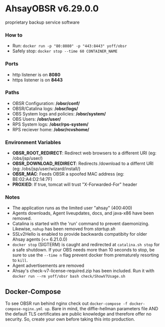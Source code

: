 # AhsayOBSR v6.29.0.0
proprietary backup service software

### How to
+ Run: `docker run -p "80:8080" -p "443:8443" yoff/obsr`
+ Safely stop: `docker stop --time 60 CONTAINER_NAME`

### Ports
+ http listener is on **8080**
+ https listener is on **8443**

### Paths
+ OBSR Configuration: **/obsr/conf/**
+ OBSR/Catalina logs: **/obsr/logs/**
+ OBS System logs and policies: **/obsr/system/**
+ OBS Users: **/obsr/user/**
+ RPS System logs: **/obsr/rps-system/**
+ RPS reciever home: **/obsr/rcvshome/**

### Environment Variables
+ **OBSR_ROOT_REDIRECT**: Redirect web browsers to a different URI (eg: /obs/jsp/user/)
+ **OBSR_DOWNLOAD_REDIRECT**: Redirects /download to a differnt URI (eg: /obs/jsp/user/wizard/install/)
+ **OBSR_MAC**: Feeds OBSR a spoofed MAC address (eg: BE:02:A4:D2:14:7F)
+ **PROXIED**: If true, tomcat will trust "X-Forwarded-For" header

### Notes
+ The application runs as the limited user "ahsay" (400:400)
+ Agents downloads, Agent liveupdates, docs, and java-x86 have been removed.
+ Catalina is started with the 'run' command to prevent daemonizing. Likewise, `nohup` has been removed from *startup.sh*
+ SSLv2Hello is enabled to provide backwards compatibity for older Ahsay agents (<= 6.21.0.0)
+ `docker stop` (SIGTERM) is caught and redirected at `catalina.sh stop` for a safe shutdown. If your OBS needs more than 10 seconds to stop, be sure to use the `--time n` flag prevent docker from prematurely resorting to `kill`.
+ Agent advertisements are removed
+ Ahsay's check-v7-license-required.zip has been included. Run it with `docker run --rm yoff/obsr bash check/ShowV7Usage.sh`

## Docker-Compose
To see OBSR run behind nginx check out `docker-compose -f docker-compose-nginx.yml up`. Bare in mind, the diffie-hellman parameters file AND the default TLS certificates are public knowledge and therefore offer no security. So, create your own before taking this into production.
